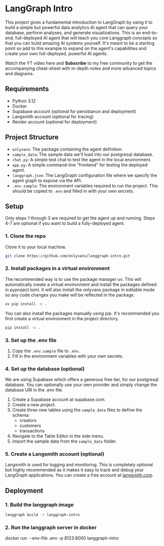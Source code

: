 # LangGraph Intro

This project gives a fundamental introduction to LangGraph by using it to build a simple but powerful data analytics AI agent that can query your database, perform analyses, and generate visualizations. This is an end-to-end, full-deployed AI agent that will teach you core Langgraph concepts so that you can build amazing AI systems yourself. It's meant to be a starting point so add to this example to expand on the agent's capabilities and create your own full-deployed, powerful AI agents.

Watch the YT video here and **Subscribe** to my free community to get the accompanying cheat-sheet with in-depth notes and more advanced topics and diagrams.

## Requirements

- Python 3.12
- Docker
- Supabase account (optional for persistance and deployment)
- Langsmith account (optional for tracing)
- Render account (optional for deployment)

## Project Structure

- `onlyvans`: The package containing the agent definition.
- `sample_data`: The sample data we'll load into our postgresql database.
- `chat.py`: A simple test chat to test the agent in the local environment.
- `app.py`: A simple command-line "frontend" for testing the deployed agent.
- `langgraph.json`: The LangGraph configuration file where we specify the agent graph to expose via the API.
- `.env.sample`: The environment variables required to run the project. This should be copied to `.env` and filled in with your own secrets.

## Setup

Only steps 1 through 3 are required to get the agent up and running. Steps 4-7 are optional if you want to build a fully-deployed agent.

### 1. Clone the repo

Clone it to your local machine.

```bash
git clone https://github.com/onlyvans/langgraph-intro.git
```

### 2. Install packages in a virtual environment

The recommended way is to use the package manager uv. This will automatically create a virtual environment and install the packages defined in pyproject.toml. It will also install the onlyvans package in editable mode so any code changes you make will be reflected in the package.

```bash
uv pip install -e .
```

You can also install the packages manually using pip. It's recommended you first create a virtual environment in the project directory.

```bash
pip install -e .
```

### 3. Set up the .env file

1. Copy the `.env.sample` file to `.env`.
2. Fill in the environment variables with your own secrets.

### 4. Set up the database (optional)

We are using Supabase which offers a generous free tier, for our postgresql database. You can optionally use your own provider and simply change the database URI in the .env file.

1. Create a Supabase account at supabase.com.
2. Create a new project.
3. Create three new tables using the `sample_data` files to define the schema:
    - creators
    - customers
    - transactions
4. Navigate to the Table Editor in the side menu.
5. Import the sample data from the `sample_data` folder.

### 5. Create a Langsmith account (optional)

Langsmith is used for logging and monitoring. This is completely optional but highly recommended as it makes it easy to track and debug your LangGraph applications. You can create a free account at [langsmith.com](https://langsmith.com/).

## Deployment

### 1. Build the langgraph image

```bash
langgraph build -t langgraph-intro
```

### 2. Run the langgraph server in docker

docker run --env-file .env -p 8123:8000 langgraph-intro
